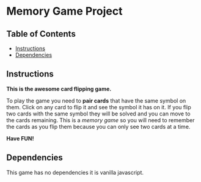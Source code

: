 # Memory Game Project

## Table of Contents

* [Instructions](#instructions)
* [Dependencies](#dependencies)

## Instructions

**This is the awesome card flipping game.**

To play the game you need to **pair cards** that have the same symbol on them.
Click on any card to flip it and see the symbol it has on it.
If you flip two cards with the same symbol they will be solved and you can move to the cards remaining.
This is a *memory game* so you will need to remember the cards as you flip them because you can only see two cards at a time.

**Have FUN!**

## Dependencies

This game has no dependencies it is vanilla javascript.
